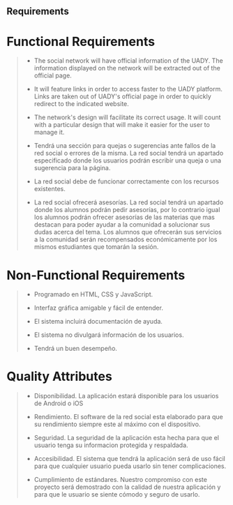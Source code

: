 ## Requirements
# Functional Requirements
> - The social network will have official information of the UADY. The information displayed on the network will be extracted out of the official page.
> - It will feature links in order to access faster to the UADY platform. Links are taken out of UADY's official page in order to quickly redirect to the indicated website.
> - The network's design will facilitate its correct usage. It will count with a particular design that will make it easier for the user to manage it.
> - Tendrá una sección para quejas o sugerencias ante fallos de la red social o errores de la misma. La red social tendrá un apartado especificado donde los usuarios podrán escribir una queja o una sugerencia para la página.
> 
> - La red social debe de funcionar correctamente con los recursos existentes.
> 
> - La red social ofrecerá asesorías. La red social tendrá un apartado donde los alumnos podrán pedir asesorías, por lo contrario igual los alumnos podrán ofrecer asesorías de las materias que mas destacan para poder ayudar a la comunidad a solucionar sus dudas acerca del	 tema. Los alumnos que ofrecerán sus servicios a la comunidad serán recompensados económicamente por los mismos estudiantes que tomarán la sesión. 
> 

# Non-Functional Requirements
> - Programado en HTML, CSS y JavaScript.
> 
> - Interfaz gráfica amigable y fácil de entender.
> 
> - El sistema incluirá documentación de ayuda.
> 
> - El sistema no divulgará información de los usuarios.
> 
> - Tendrá un buen desempeño.
> 

# Quality Attributes
> - Disponibilidad. La aplicación estará disponible para los usuarios de Android o iOS
> 
> - Rendimiento. El software de la red social esta elaborado para que su rendimiento siempre este al máximo con el dispositivo. 
> 
> - Seguridad. La seguridad de la aplicación esta hecha para que el usuario tenga su informacion protegida y respaldada.
> 
> - Accesibilidad. El sistema que tendrá la aplicación será de uso fácil para que cualquier usuario pueda usarlo sin tener complicaciones.
> 
> - Cumplimiento de estándares. Nuestro compromiso con este proyecto será demostrado con la calidad de nuestra aplicación y para que le usuario se siente cómodo y seguro de usarlo. 
> 
